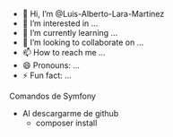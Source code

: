- 👋 Hi, I’m @Luis-Alberto-Lara-Martinez
- 👀 I’m interested in ...
- 🌱 I’m currently learning ...
- 💞️ I’m looking to collaborate on ...
- 📫 How to reach me ...
- 😄 Pronouns: ...
- ⚡ Fun fact: ...

Comandos de Symfony
- Al descargarme de github
  - composer install
<!---
Luis-Alberto-Lara-Martinez/Luis-Alberto-Lara-Martinez is a ✨ special ✨ repository because its `README.md` (this file) appears on your GitHub profile.
You can click the Preview link to take a look at your changes.
--->
